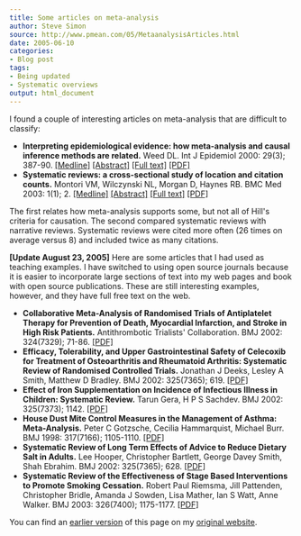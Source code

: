 ```yaml
---
title: Some articles on meta-analysis
author: Steve Simon
source: http://www.pmean.com/05/MetaanalysisArticles.html
date: 2005-06-10
categories:
- Blog post
tags:
- Being updated
- Systematic overviews
output: html_document
---
```

I found a couple of interesting articles on meta-analysis that are
difficult to classify:

-   **Interpreting epidemiological evidence: how meta-analysis and
    causal inference methods are related.** Weed DL. Int J Epidemiol
    2000: 29(3); 387-90.
    [\[Medline\]](http://www.ncbi.nlm.nih.gov/entrez/query.fcgi?cmd=Retrieve&db=PubMed&list_uids=10869307&dopt=Abstract)
    [\[Abstract\]](http://ije.oxfordjournals.org/cgi/content/abstract/29/3/387)
    [\[Full
    text\]](http://ije.oxfordjournals.org/cgi/content/full/29/3/387)
    [\[PDF\]](http://ije.oxfordjournals.org/cgi/reprint/29/3/387.pdf)
-   **Systematic reviews: a cross-sectional study of location and
    citation counts.** Montori VM, Wilczynski NL, Morgan D, Haynes RB.
    BMC Med 2003: 1(1); 2.
    [\[Medline\]](http://www.ncbi.nlm.nih.gov/entrez/query.fcgi?cmd=Retrieve&db=PubMed&list_uids=14633274&dopt=Abstract)
    [\[Abstract\]](http://www.biomedcentral.com/1741-7015/1/2/abstract)
    [\[Full text\]](http://www.biomedcentral.com/1741-7015/1/2)
    [\[PDF\]](http://www.biomedcentral.com/content/pdf/1741-7015-1-2.pdf)

The first relates how meta-analysis supports some, but not all of
Hill's criteria for causation. The second compared systematic reviews
with narrative reviews. Systematic reviews were cited more often (26
times on average versus 8) and included twice as many citations.

**\[Update August 23, 2005\]** Here are some articles that I had used as
teaching examples. I have switched to using open source journals because
it is easier to incorporate large sections of text into my web pages and
book with open source publications. These are still interesting
examples, however, and they have full free text on the web.

-   **Collaborative Meta-Analysis of Randomised Trials of Antiplatelet
    Therapy for Prevention of Death, Myocardial Infarction, and Stroke
    in High Risk Patients.** Antithrombotic Trialists' Collaboration.
    BMJ 2002: 324(7329); 71-86.
    [\[PDF\]](http://bmj.com/cgi/reprint/324/7329/71.pdf)
-   **Efficacy, Tolerability, and Upper Gastrointestinal Safety of
    Celecoxib for Treatment of Osteoarthritis and Rheumatoid Arthritis:
    Systematic Review of Randomised Controlled Trials.** Jonathan J
    Deeks, Lesley A Smith, Matthew D Bradley. BMJ 2002: 325(7365);
    619. [\[PDF\]](http://bmj.com/cgi/reprint/325/7365/619.pdf)
-   **Effect of Iron Supplementation on Incidence of Infectious Illness
    in Children: Systematic Review.** Tarun Gera, H P S Sachdev. BMJ
    2002: 325(7373); 1142.
    [\[PDF\]](http://bmj.com/cgi/reprint/325/7373/1142.pdf)
-   **House Dust Mite Control Measures in the Management of Asthma:
    Meta-Analysis.** Peter C Gotzsche, Cecilia Hammarquist, Michael
    Burr. BMJ 1998: 317(7166); 1105-1110.
    [\[PDF\]](http://bmj.com/cgi/reprint/317/7166/1105.pdf)
-   **Systematic Review of Long Term Effects of Advice to Reduce Dietary
    Salt in Adults.** Lee Hooper, Christopher Bartlett, George Davey
    Smith, Shah Ebrahim. BMJ 2002: 325(7365); 628.
    [\[PDF\]](http://bmj.com/cgi/reprint/325/7365/628)
-   **Systematic Review of the Effectiveness of Stage Based
    Interventions to Promote Smoking Cessation.** Robert Paul Riemsma,
    Jill Pattenden, Christopher Bridle, Amanda J Sowden, Lisa Mather,
    Ian S Watt, Anne Walker. BMJ 2003: 326(7400); 1175-1177.
    [\[PDF\]](http://bmj.com/cgi/reprint/326/7400/1175)

You can find an [earlier version][sim1] of this page on my [original website][sim2].


[sim1]: http://www.pmean.com/05/MetaanalysisArticles.html
[sim2]: http://www.pmean.com/original_site.html
